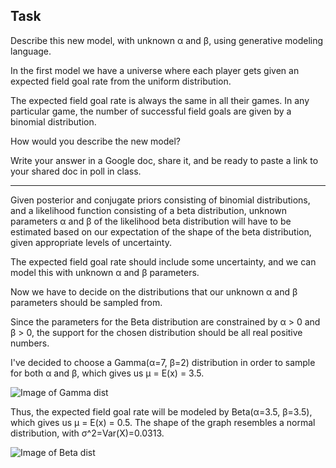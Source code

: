 ## Task
Describe this new model, with unknown &alpha; and &beta;, using generative modeling language.

In the first model we have a universe where each player gets given an expected field goal rate from the uniform distribution. 

The expected field goal rate is always the same in all their games. In any particular game, the number of successful field goals are given by a binomial distribution.

How would you describe the new model?

Write your answer in a Google doc, share it, and be ready to paste a link to your shared doc in poll in class.

<hr>

Given posterior and conjugate priors consisting of binomial distributions, and a likelihood function consisting of a beta distribution, unknown parameters &alpha; and &beta; of the likelihood beta distribution will have to be estimated based on our expectation of the shape of the beta distribution, given appropriate levels of uncertainty.

The expected field goal rate should include some uncertainty, and we can model this with unknown &alpha; and &beta; parameters.

Now we have to decide on the distributions that our unknown &alpha; and &beta; parameters should be sampled from.

Since the parameters for the Beta distribution are constrained by &alpha; > 0 and &beta; > 0, the support for the chosen distribution should be all real positive numbers.

I've decided to choose a Gamma(&alpha;=7, &beta;=2) distribution in order to sample for both &alpha; and &beta;, which gives us &mu; = E(x) = 3.5. 

![Image of Gamma dist](https://github.com/hueyning/CS146-repo/blob/master/cs146-4.2-pre-class-work/Gamma-distribution.png)

Thus, the expected field goal rate will be modeled by Beta(&alpha;=3.5, &beta;=3.5), which gives us &mu; = E(x) = 0.5. The shape of the graph resembles a normal distribution, with σ^2=Var(X)=0.0313.

![Image of Beta dist](https://github.com/hueyning/CS146-repo/blob/master/cs146-4.2-pre-class-work/Beta-distribution.png)
